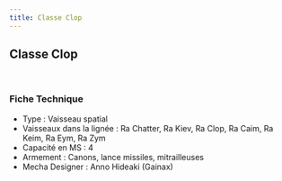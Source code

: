 ```yaml
---
title: Classe Clop
---
```


Classe Clop
-----------


 





### Fiche Technique


* Type : Vaisseau spatial
* Vaisseaux dans la lignée : Ra Chatter, Ra Kiev, Ra Clop, Ra Caim, Ra Keim, Ra Eym, Ra Zym
* Capacité en MS : 4
* Armement : Canons, lance missiles, mitrailleuses
* Mecha Designer : Anno Hideaki (Gainax)
